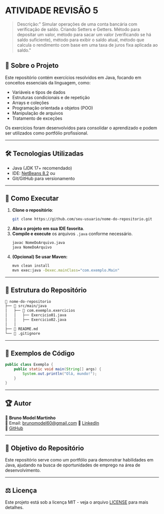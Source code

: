 # ATIVIDADE REVISÃO 5

>Descrição:" Simular operações de uma conta bancária com verificação de saldo. Criando Setters e Getters. Método para depositar um valor, método para sacar um valor (verificando se há saldo suficiente),
método para exibir o saldo atual, método que calcula o rendimento com base em uma taxa de juros fixa aplicada ao saldo."

## 📌 Sobre o Projeto

Este repositório contém exercícios resolvidos em Java, focando em conceitos essenciais da linguagem, como:

- Variáveis e tipos de dados
- Estruturas condicionais e de repetição
- Arrays e coleções
- Programação orientada a objetos (POO)
- Manipulação de arquivos
- Tratamento de exceções

Os exercícios foram desenvolvidos para consolidar o aprendizado e podem ser utilizados como portfólio profissional.

---
## 🛠️ Tecnologias Utilizadas

- Java (JDK 17+ recomendado)
- IDE: [NetBeans  8.2]( https://netbeans.apache.org/front/main/download/) ou 
- Git/GitHub para versionamento

---

## 🚀 Como Executar

1. **Clone o repositório**:
   ```bash
   git clone https://github.com/seu-usuario/nome-do-repositorio.git
   ```
2. **Abra o projeto em sua IDE favorita**.
3. **Compile e execute** os arquivos `.java` conforme necessário.
   ```bash
   javac NomeDoArquivo.java
   java NomeDoArquivo
   ```
4. **(Opcional) Se usar Maven:**
   ```bash
   mvn clean install
   mvn exec:java -Dexec.mainClass="com.exemplo.Main"
   ```
---
## 📂 Estrutura do Repositório

```bash
📂 nome-do-repositorio
├── 📁 src/main/java
│   ├── 📁 com.exemplo.exercicios
│   │   ├── Exercicio01.java
│   │   ├── Exercicio02.java
│   │
├── 📄 README.md
└── 📄 .gitignore
```
---
## 📖 Exemplos de Código

```java
public class Exemplo {
    public static void main(String[] args) {
        System.out.println("Olá, mundo!");
    }
}
```
---
## 🏆 Autor

👤 **Bruno Model Martinho**  
📧 Email: brunomodel60@gmail.com
🔗 [LinkedIn](https://www.linkedin.com/in/bruno-martinho-90b8b32b0?utm_source=share&utm_campaign=share_via&utm_content=profile&utm_medium=ios_app)  
🔗 [GitHub](https://github.com/Bruno7Martinho)

---



## 🎯 Objetivo do Repositório

Este repositório serve como um portfólio para demonstrar habilidades em Java, ajudando na busca de oportunidades de emprego na área de desenvolvimento.

---

## ⚖️ Licença

Este projeto está sob a licença MIT - veja o arquivo [LICENSE](LICENSE) para mais detalhes.
